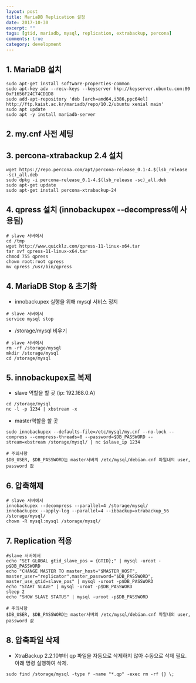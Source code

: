 ```yaml
---
layout: post
title: MariaDB Replication 설정
date: 2017-10-30
excerpt: ""
tags: [gtid, mariadb, mysql, replication, extrabackup, percona]
comments: true
category: development
---
```


## 1. MariaDB 설치

```shell
sudo apt-get install software-properties-common
sudo apt-key adv --recv-keys --keyserver hkp://keyserver.ubuntu.com:80 0xF1656F24C74CD1D8
sudo add-apt-repository 'deb [arch=amd64,i386,ppc64el] http://ftp.kaist.ac.kr/mariadb/repo/10.2/ubuntu xenial main'
sudo apt update
sudo apt -y install mariadb-server
```

## 2. my.cnf 사전 세팅



## 3. percona-xtrabackup 2.4 설치

```shell
wget https://repo.percona.com/apt/percona-release_0.1-4.$(lsb_release -sc)_all.deb
sudo dpkg -i percona-release_0.1-4.$(lsb_release -sc)_all.deb
sudo apt-get update
sudo apt-get install percona-xtrabackup-24
```

## 4. qpress 설치 (innobackupex --decompress에 사용됨)

```shell
# slave 서버에서
cd /tmp
wget http://www.quicklz.com/qpress-11-linux-x64.tar
tar xvf qpress-11-linux-x64.tar
chmod 755 qpress
chown root:root qpress
mv qpress /usr/bin/qpress
```



## 4. MariaDB Stop & 초기화

- innobackupex 실행을 위해 mysql 서비스 정지

```shell
# slave 서버에서
service mysql stop
```

- /storage/mysql 비우기

```shell
# slave 서버에서
rm -rf /storage/mysql
mkdir /storage/mysql
cd /storage/mysql
```



## 5. innobackupex로 복제

- slave 역할을 할 곳 (ip: 192.168.0.A)


```shell
cd /storage/mysql
nc -l -p 1234 | xbstream -x
```

- master역할을 할 곳

```shell
sudo innobackupex --defaults-file=/etc/mysql/my.cnf --no-lock --compress --compress-threads=8 --password=$DB_PASSWORD --stream=xbstream /storage/mysql/ | nc $slave_ip 1234

# 주의사항
$DB_USER, $DB_PASSWORD는 master서버의 /etc/mysql/debian.cnf 파일내의 user, password 값
```



## 6. 압축해제

```shell
# slave 서버에서
innobackupex --decompress --parallel=4 /storage/mysql/
innobackupex --apply-log --parallel=4 --ibbackup=xtrabackup_56 /storage/mysql/
chown -R mysql:mysql /storage/mysql/
```



## 7. Replication 적용

```shell
#slave 서버에서
echo "SET GLOBAL gtid_slave_pos = {GTID};" | mysql -uroot -p$DB_PASSWORD
echo "CHANGE MASTER TO master_host="$MASTER_HOST", master_user="replicator",master_password="$DB_PASSWORD", master_use_gtid=slave_pos" | mysql -uroot -p$DB_PASSWORD
echo "START SLAVE" | mysql -uroot -p$DB_PASSWORD
sleep 2
echo "SHOW SLAVE STATUS" | mysql -uroot -p$DB_PASSWORD

# 주의사항
$DB_USER, $DB_PASSWORD는 master서버의 /etc/mysql/debian.cnf 파일내의 user, password 값
```



## 8. 압축파일 삭제

- XtraBackup 2.2.10부터 qp 파일을 자동으로 삭제하지 않아 수동으로 삭제 필요. 아래 명령 실행하여 삭제.

```shell
sudo find /storage/mysql -type f -name "*.qp" -exec rm -rf {} \;
```

